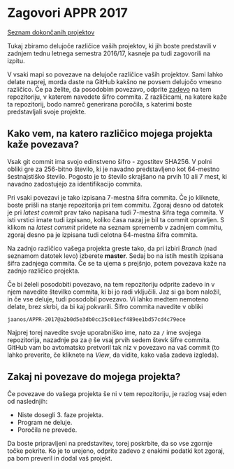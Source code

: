 # Zagovori APPR 2017

[Seznam dokončanih projektov](DOKONCANI.md)

Tukaj zbiramo delujoče različice vaših projektov, ki jih boste predstavili v zadnjem tednu letnega semestra 2016/17, kasneje pa tudi zagovorili na izpitu.

V vsaki mapi so povezave na delujoče različice vaših projektov. Sami lahko delate naprej, morda daste na GitHub kakšno ne povsem delujočo vmesno različico. Če pa želite, da posodobim povezavo, odprite [zadevo](https://github.com/jaanos/APPR-2017-zagovori/issues) na tem repozitoriju, v katerem navedete šifro commita. Z različicami, na katere kaže ta repozitorij, bodo namreč generirana poročila, s katerimi boste predstavljali svoje projekte.

## Kako vem, na katero različico mojega projekta kaže povezava?

Vsak git commit ima svojo edinstveno šifro - zgostitev SHA256. V polni obliki gre za 256-bitno število, ki je navadno predstavljeno kot 64-mestno šestnajstiško število. Pogosto je to število skrajšano na prvih 10 ali 7 mest, ki navadno zadostujejo za identifikacijo commita.

Pri vsaki povezavi je tako izpisana 7-mestna šifra commita. Če jo kliknete, boste prišli na stanje repozitorija pri tem commitu. Zgoraj desno od datotek je pri _latest commit_ prav tako napisana tudi 7-mestna šifra tega commita. V isti vrstici imate tudi izpisano, koliko časa nazaj je bil ta commit opravljen. S klikom na _latest commit_ pridete na seznam sprememb v zadnjem commitu, zgoraj desno pa je izpisana tudi celotna 64-mestna šifra commita.

Na zadnjo različico vašega projekta greste tako, da pri izbiri _Branch_ (nad seznamom datotek levo) izberete **master**. Sedaj bo na istih mestih izpisana šifra zadnjega commita. Če se ta ujema s prejšnjo, potem povezava kaže na zadnjo različico projekta. 

Če bi želeli posodobiti povezavo, na tem repozitoriju odprite zadevo in v njem navedite številko commita, ki bi jo radi vključili. Jaz si ga bom naložil, in če vse deluje, tudi posodobil povezavo. Vi lahko medtem nemoteno delate, brez skrbi, da bi kaj pokvarili. Šifro commita navedite v obliki
```
jaanos/APPR-2017@a2b0d5e3db0cc35c01ecf489ee1bd57cd4c79ece
```
Najprej torej navedite svoje uporabniško ime, nato za `/` ime svojega repozitorija, nazadnje pa za `@` še vsaj prvih sedem števk šifre commita. GitHub vam bo avtomatsko pretvoril tak niz v povezavo na vaš commit (to lahko preverite, če kliknete na _View_, da vidite, kako vaša zadeva izgleda).

## Zakaj ni povezave do mojega projekta?

Če povezave do vašega projekta še ni v tem repozitoriju, je razlog vsaj eden od naslednjih:

- Niste dosegli 3. faze projekta.
- Program ne deluje.
- Poročila ne prevede.
 
Da boste pripravljeni na predstavitev, torej poskrbite, da so vse zgornje točke pokrite. Ko je to urejeno, odprite zadevo z enakimi podatki kot zgoraj, pa bom preveril in dodal vaš projekt.
